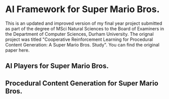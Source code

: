 # AI Framework for Super Mario Bros.
This is an updated and improved version of my final year project submitted as part of the degree of MSci Natural Sciences to the Board of Examiners in the Department of Computer Sciences, Durham University. The orignal project was titled "Cooperative Reinforcement Learning for Procedural Content Generation: A Super Mario Bros. Study". You can find the original paper here.
## AI Players for Super Mario Bros.
## Procedural Content Generation for Super Mario Bros.
